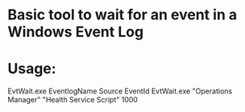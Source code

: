 # Basic tool to wait for an event in a Windows Event Log

# Usage: 
EvtWait.exe EventlogName Source EventId
EvtWait.exe "Operations Manager" "Health Service Script" 1000

